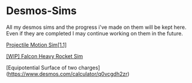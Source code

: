 # Desmos-Sims
All my desmos sims and the progress i've made on them will be kept here. Even if they are completed I may continue working on them in the future.

[Projectile Motion Sim[1.1]](https://www.desmos.com/calculator/gxn5a7n3d3)

[[WIP] Falcon Heavy Rocket Sim](https://www.desmos.com/calculator/senikwnahk)

[Equipotential Surface of two charges] (https://www.desmos.com/calculator/q0vcgdh2zr)
